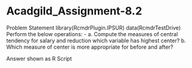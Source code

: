 # Acadgild_Assignment-8.2
Problem Statement
library(RcmdrPlugin.IPSUR)
data(RcmdrTestDrive)
Perform the below operations: -
a. Compute the measures of central tendency for salary and reduction which
variable has highest center?
b. Which measure of center is more appropriate for before and after?

Answer shown as R Script
